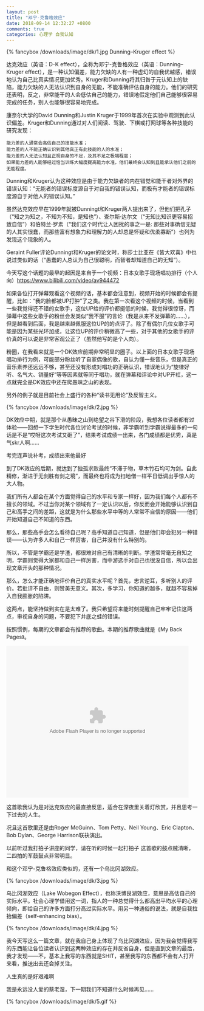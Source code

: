 ```yaml
---
layout: post
title: "邓宁-克鲁格效应"
date: 2018-09-14 12:32:27 +0800
comments: true
categories: 心理学 自我认知
---
```

{% fancybox /downloads/image/dk/1.jpg Dunning–Kruger effect %}

达克效应（英语：D-K effect），全称为邓宁-克鲁格效应（英语：Dunning–Kruger effect），是一种认知偏差，能力欠缺的人有一种虚幻的自我优越感，错误地认为自己比真实情况更加优秀。Kruger和Dunning将其归咎于元认知上的缺陷，能力欠缺的人无法认识到自身的无能，不能准确评估自身的能力。他们的研究还表明，反之，非常能干的人会低估自己的能力，错误地假定他们自己能够很容易完成的任务，别人也能够很容易地完成。

<!-- more -->

康奈尔大学的David Dunning和Justin Kruger于1999年首次在实验中观测到此认识偏差。Kruger和Dunning通过对人们阅读、驾驶、下棋或打网球等各种技能的研究发现：

```
能力差的人通常会高估自己的技能水准；
能力差的人不能正确认识到其他真正有此技能的人的水准；
能力差的人无法认知且正视自身的不足，及其不足之极端程度；
如果能力差的人能够经过恰当训练大幅度提高能力水准，他们最终会认知到且能承认他们之前的无能程度。
```

Dunning和Kruger认为这种效应是由于能力欠缺者的内在错觉和能干者对外界的错误认知：“无能者的错误标度源自于对自我的错误认知，而极有才能者的错误标度源自于对他人的错误认知。”

虽然达克效应早在1999年就被Dunningt和Kruger两人提出来了，但他们把孔子（“知之为知之，不知为不知，是知也”）、查尔斯·达尔文（“无知比知识更容易招致自信”）和伯特兰·罗素（“我们这个时代让人困扰的事之一是: 那些对事确信无疑的人其实很蠢，而那些富有想象力和理解力的人却总是怀疑和优柔寡断”）也列为发现这个现象的人。

Geraint Fuller评论Dunningt和Kruger的论文时，称莎士比亚在《皆大欢喜》中也说过类似的话（“愚蠢的人总认为自己很聪明，而智者却知道自己的无知”）。

今天写这个话题的最早的起因是来自于一个视频：日本女歌手现场唱功排行（个人向）https://www.bilibili.com/video/av944472

如果各位打开弹幕观看这个视频的话，基本都会注意到，视频开始的时候都会有提醒，比如：“我的脸都被UP打肿”了之类。我在第一次看这个视频的时候，当看到一些我觉得还不错的女歌手，这位UP给的评价都挺低的时候，我觉得很惊讶，而弹幕中这些女歌手的粉丝会发类似“我不服”的言论（我是从来不发弹幕的……），但是越看到后面，我是越来越佩服这位UP的的点评了。除了有偶尔几位女歌手可能是因为某些光环加成，让这位UP的评价稍微高了一些，对于其他的女歌手的评价真的可以说是非常客观公正了（虽然他写的是个人向）。

粉圈，在我看来就是一个DK效应前期非常明显的圈子。以上面的日本女歌手现场唱功排行为例，可能部分粉丝听了自家偶像的歌，自认为懂一些音乐，但是真正的音乐素养还远远不够，甚至还没有形成对唱功的正确认识，错误地认为“旋律好听、名气大、销量好”等等因素就等同于唱功，就在弹幕和评论中对UP开杠，这一点就完全是DK效应中还在爬愚昧之山的表现。

另外的例子就是目前社会上盛行的各种“读书无用论”及反智主义。

{% fancybox /downloads/image/dk/2.jpg %}

DK效应中期，就是那个从愚昧之山到绝望之谷下滑的阶段，我想各位读者都有过体验——回想一下学生时代各位讨论考试的时候，非学霸听到学霸说得最多的一句话是不是“哎呀这次考试又砸了”，结果考试成绩一出来，各门成绩都是优秀，真是气skr人啊……

考完连声说补考，成绩出来他最好

到了DK效应的后期，就达到了独孤求败最终“不滞于物，草木竹石均可为剑。自此精修，渐进于无剑胜有剑之境”，而最终也将成为扫地僧一样平日低调出手惊人的大人物。

我们所有人都会在某个方面觉得自己的水平和专家一样好，因为我们每个人都有不擅长的领域。不过当你对某个领域有了一定认识以后，你反而会开始能够认识到自己和高手之间的差距，这就是为什么那些水平中等的人常常不自信的原因——他们开始知道自己不知道的东西。

那么，那些高手会怎么看待自己呢？高手知道自己知道，但是他们却会犯另一种错误——认为许多人和自己一样厉害，自己并没有什么特别的。

所以，不管是学霸还是学渣，都很难对自己有清晰的判断。学渣常常毫无自知之明，学霸则觉得大家都和自己一样厉害，而中游选手对自己也很没自信，所以会出现文章开头的那种情况。

那么，怎么才能正确地评价自己的真实水平呢？首先，忠言逆耳，多听别人的评价。若批评不自由，则赞美无意义。其次，多学习，你知道的越多，就越不容易掉入自我膨胀的陷阱。

这两点，能坚持做到实在是太难了。我只希望将来能时刻提醒自己牢牢记住这两点，审视自身的问题，不要犯下井底之蛙的错误。

按照惯例，每期的文章都会有推荐的歌曲。本期的推荐歌曲就是《My Back Pages》。

<embed src="https://imgcache.qq.com/tencentvideo_v1/playerv3/TPout.swf?max_age=86400&v=20161117&vid=x01784z0bba&auto=0" allowFullScreen="true" quality="high" width="480" height="400" align="middle" allowScriptAccess="always" type="application/x-shockwave-flash"></embed>

这首歌我认为是对达克效应的最直接反思，适合在深夜里关着灯欣赏，并且思考一下过去的人生。

况且这首歌里还是由Roger McGuinn、Tom Petty、Neil Young、Eric Clapton、Bob Dylan、George Harrison联袂演出。

以前听过我打拍子讲座的同学，请在听的时候一起打拍子 这首歌的鼓点贼清晰，二四拍的军鼓鼓点非常明显。

和这个邓宁-克鲁格效应类似的，还有一个乌比冈湖效应。

{% fancybox /downloads/image/dk/3.jpg %}

乌比冈湖效应（Lake Wobegon Effect），也称沃博艮湖效应，意思是高估自己的实际水平。社会心理学借用这一词，指人的一种总觉得什么都高出平均水平的心理倾向，即给自己的许多方面打分高过实际水平。用另一种通俗的说法，就是自我拉抬偏差（self-enhancing bias）。

{% fancybox /downloads/image/dk/4.jpg %}

我今天写这么一篇文章，就在我自己身上体现了乌比冈湖效应，因为我会觉得我写的东西能让各位读者认识到这两种效应的存在并反省自身，但是直到文章的最后，我才发现——不，基本上我写的东西就是SHIT，甚至我写的东西都不会有人打开来看，推送出去还会掉关注。

人生真的是好艰难啊

我是永远没人爱的蔡老湿，下一期我们不知道什么时候再见……

{% fancybox /downloads/image/dk/5.gif %}
